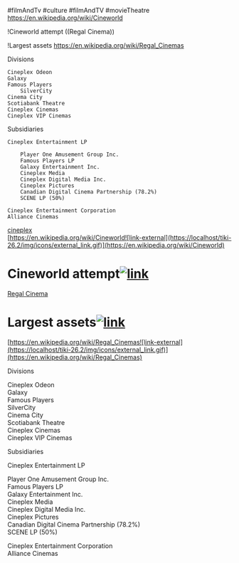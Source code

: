 #filmAndTv #culture #filmAndTV #movieTheatre 
https://en.wikipedia.org/wiki/Cineworld

!Cineworld attempt
((Regal Cinema))


!Largest assets
https://en.wikipedia.org/wiki/Regal_Cinemas

Divisions	

    Cineplex Odeon
    Galaxy
    Famous Players
        SilverCity
    Cinema City
    Scotiabank Theatre
    Cineplex Cinemas
    Cineplex VIP Cinemas

Subsidiaries	

    Cineplex Entertainment LP

        Player One Amusement Group Inc.
        Famous Players LP
        Galaxy Entertainment Inc.
        Cineplex Media
        Cineplex Digital Media Inc.
        Cineplex Pictures
        Canadian Digital Cinema Partnership (78.2%)
        SCENE LP (50%)

    Cineplex Entertainment Corporation
    Alliance Cinemas

[cineplex](https://localhost/tiki-26.2/tiki-index.php?page=cineplex "cineplex")  
[https://en.wikipedia.org/wiki/Cineworld![link-external](https://localhost/tiki-26.2/img/icons/external_link.gif)](https://en.wikipedia.org/wiki/Cineworld)

# Cineworld attempt[![link](https://localhost/tiki-26.2/img/icons/link.png)](https://localhost/tiki-26.2/tiki-index.php?page=cineplex#Cineworld_attempt)

[Regal Cinema](https://localhost/tiki-26.2/tiki-editpage.php?page=Regal+Cinema)

# Largest assets[![link](https://localhost/tiki-26.2/img/icons/link.png)](https://localhost/tiki-26.2/tiki-index.php?page=cineplex#Largest_assets)

[https://en.wikipedia.org/wiki/Regal_Cinemas![link-external](https://localhost/tiki-26.2/img/icons/external_link.gif)](https://en.wikipedia.org/wiki/Regal_Cinemas)

Divisions

Cineplex Odeon  
Galaxy  
Famous Players  
SilverCity  
Cinema City  
Scotiabank Theatre  
Cineplex Cinemas  
Cineplex VIP Cinemas

Subsidiaries

Cineplex Entertainment LP

Player One Amusement Group Inc.  
Famous Players LP  
Galaxy Entertainment Inc.  
Cineplex Media  
Cineplex Digital Media Inc.  
Cineplex Pictures  
Canadian Digital Cinema Partnership (78.2%)  
SCENE LP (50%)

Cineplex Entertainment Corporation  
Alliance Cinemas
